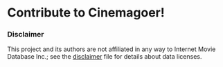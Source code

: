 # Contribute to Cinemagoer!

### Disclaimer

This project and its authors are not affiliated in any way to Internet Movie Database Inc.; see the  [disclaimer](https://raw.githubusercontent.com/cinemagoer/cinemagoer/master/DISCLAIMER.txt)  file for details about data licenses.

